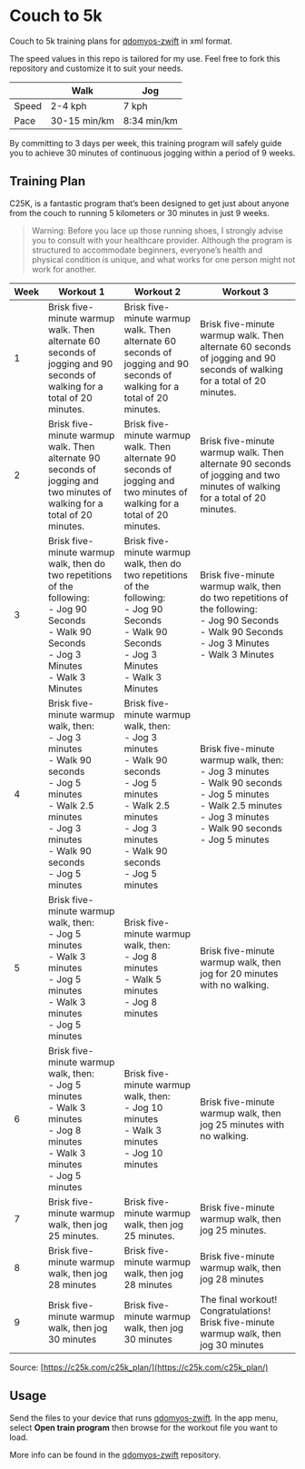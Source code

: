 # Couch to 5k

Couch to 5k training plans for [qdomyos-zwift](https://github.com/cagnulein/qdomyos-zwift) in xml format.

The speed values in this repo is tailored for my use. Feel free to fork this repository and customize it to suit your needs.

|       | Walk         | Jog         |
| ----- | ------------ | ----------- |
| Speed | 2-4 kph      | 7 kph       |
| Pace  | 30-15 min/km | 8:34 min/km |

By committing to 3 days per week, this training program will safely guide you to achieve 30 minutes of continuous jogging within a period of 9 weeks.

## Training Plan

C25K, is a fantastic program that’s been designed to get just about anyone from the couch to running 5 kilometers or 30 minutes in just 9 weeks.

> Warning: Before you lace up those running shoes, I strongly advise you to consult with your healthcare provider. Although the program is structured to accommodate beginners, everyone’s health and physical condition is unique, and what works for one person might not work for another.

| Week | Workout 1                                                                                                                                                                               | Workout 2                                                                                                                                                                               | Workout 3                                                                                                                                                                               |
| ---- | --------------------------------------------------------------------------------------------------------------------------------------------------------------------------------------- | --------------------------------------------------------------------------------------------------------------------------------------------------------------------------------------- | --------------------------------------------------------------------------------------------------------------------------------------------------------------------------------------- |
| 1    | Brisk five-minute warmup walk. Then alternate 60 seconds of jogging and 90 seconds of walking for a total of 20 minutes.                                                                | Brisk five-minute warmup walk. Then alternate 60 seconds of jogging and 90 seconds of walking for a total of 20 minutes.                                                                | Brisk five-minute warmup walk. Then alternate 60 seconds of jogging and 90 seconds of walking for a total of 20 minutes.                                                                |
| 2    | Brisk five-minute warmup walk. Then alternate 90 seconds of jogging and two minutes of walking for a total of 20 minutes.                                                               | Brisk five-minute warmup walk. Then alternate 90 seconds of jogging and two minutes of walking for a total of 20 minutes.                                                               | Brisk five-minute warmup walk. Then alternate 90 seconds of jogging and two minutes of walking for a total of 20 minutes.                                                               |
| 3    | Brisk five-minute warmup walk, then do two repetitions of the following:<br/> - Jog 90 Seconds<br/>- Walk 90 Seconds<br/>- Jog 3 Minutes<br/>- Walk 3 Minutes                           | Brisk five-minute warmup walk, then do two repetitions of the following:<br/>- Jog 90 Seconds<br/>- Walk 90 Seconds<br/>- Jog 3 Minutes<br/>- Walk 3 Minutes                            | Brisk five-minute warmup walk, then do two repetitions of the following:<br/>- Jog 90 Seconds<br/>- Walk 90 Seconds<br/>- Jog 3 Minutes<br/>- Walk 3 Minutes                            |
| 4    | Brisk five-minute warmup walk, then:<br/>- Jog 3 minutes<br/>- Walk 90 seconds<br/>- Jog 5 minutes<br/>- Walk 2.5 minutes<br/>- Jog 3 minutes<br/>- Walk 90 seconds<br/>- Jog 5 minutes | Brisk five-minute warmup walk, then:<br/>- Jog 3 minutes<br/>- Walk 90 seconds<br/>- Jog 5 minutes<br/>- Walk 2.5 minutes<br/>- Jog 3 minutes<br/>- Walk 90 seconds<br/>- Jog 5 minutes | Brisk five-minute warmup walk, then:<br/>- Jog 3 minutes<br/>- Walk 90 seconds<br/>- Jog 5 minutes<br/>- Walk 2.5 minutes<br/>- Jog 3 minutes<br/>- Walk 90 seconds<br/>- Jog 5 minutes |
| 5    | Brisk five-minute warmup walk, then:<br/>- Jog 5 minutes<br/>- Walk 3 minutes<br/>- Jog 5 minutes<br/>- Walk 3 minutes<br/>- Jog 5 minutes                                              | Brisk five-minute warmup walk, then:<br/>- Jog 8 minutes<br/>- Walk 5 minutes<br/>- Jog 8 minutes                                                                                       | Brisk five-minute warmup walk, then jog for 20 minutes with no walking.                                                                                                                 |
| 6    | Brisk five-minute warmup walk, then:<br/>- Jog 5 minutes<br/>- Walk 3 minutes<br/>- Jog 8 minutes<br/>- Walk 3 minutes<br/>- Jog 5 minutes                                              | Brisk five-minute warmup walk, then:<br/>- Jog 10 minutes<br/>- Walk 3 minutes<br/>- Jog 10 minutes                                                                                     | Brisk five-minute warmup walk, then jog 25 minutes with no walking.                                                                                                                     |
| 7    | Brisk five-minute warmup walk, then jog 25 minutes.                                                                                                                                     | Brisk five-minute warmup walk, then jog 25 minutes.                                                                                                                                     | Brisk five-minute warmup walk, then jog 25 minutes.                                                                                                                                     |
| 8    | Brisk five-minute warmup walk, then jog 28 minutes                                                                                                                                      | Brisk five-minute warmup walk, then jog 28 minutes                                                                                                                                      | Brisk five-minute warmup walk, then jog 28 minutes                                                                                                                                      |
| 9    | Brisk five-minute warmup walk, then jog 30 minutes                                                                                                                                      | Brisk five-minute warmup walk, then jog 30 minutes                                                                                                                                      | The final workout! Congratulations! Brisk five-minute warmup walk, then jog 30 minutes                                                                                                  |

Source: [https://c25k.com/c25k_plan/](https://c25k.com/c25k_plan/)

## Usage

Send the files to your device that runs [qdomyos-zwift](https://github.com/cagnulein/qdomyos-zwift). In the app menu, select **Open train program** then browse for the workout file you want to load.

More info can be found in the [qdomyos-zwift](https://github.com/cagnulein/qdomyos-zwift) repository.
